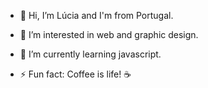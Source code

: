 - 👋 Hi, I’m Lúcia and I'm from Portugal.
- 👀 I’m interested in web and graphic design.
- 🌱 I’m currently learning javascript.

- ⚡ Fun fact: Coffee is life! ☕
